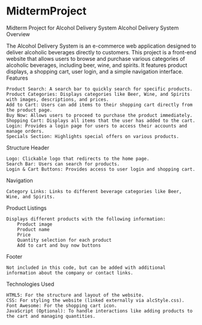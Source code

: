 # MidtermProject
Midterm Project for Alcohol Delivery System
Alcohol Delivery System
Overview

The Alcohol Delivery System is an e-commerce web application designed to deliver alcoholic beverages directly to customers. This project is a front-end website that allows users to browse and purchase various categories of alcoholic beverages, including beer, wine, and spirits. It features product displays, a shopping cart, user login, and a simple navigation interface.
Features

    Product Search: A search bar to quickly search for specific products.
    Product Categories: Displays categories like Beer, Wine, and Spirits with images, descriptions, and prices.
    Add to Cart: Users can add items to their shopping cart directly from the product page.
    Buy Now: Allows users to proceed to purchase the product immediately.
    Shopping Cart: Displays all items that the user has added to the cart.
    Login: Provides a login page for users to access their accounts and manage orders.
    Specials Section: Highlights special offers on various products.

Structure
Header

    Logo: Clickable logo that redirects to the home page.
    Search Bar: Users can search for products.
    Login & Cart Buttons: Provides access to user login and shopping cart.

Navigation

    Category Links: Links to different beverage categories like Beer, Wine, and Spirits.

Product Listings

    Displays different products with the following information:
        Product image
        Product name
        Price
        Quantity selection for each product
        Add to cart and buy now buttons

Footer

    Not included in this code, but can be added with additional information about the company or contact links.

Technologies Used

    HTML5: For the structure and layout of the website.
    CSS: For styling the website (linked externally via alcStyle.css).
    Font Awesome: For the shopping cart icon.
    JavaScript (Optional): To handle interactions like adding products to the cart and managing quantities.
